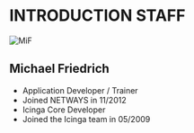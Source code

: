 <!SLIDE noprint smbullets>

# INTRODUCTION STAFF
<img id="staff" src="/image/global/_images/netways/staff/MiF.jpg" alt="MiF">

## Michael Friedrich

* Application Developer / Trainer
* Joined NETWAYS in 11/2012
* Icinga Core Developer
* Joined the Icinga team in 05/2009

